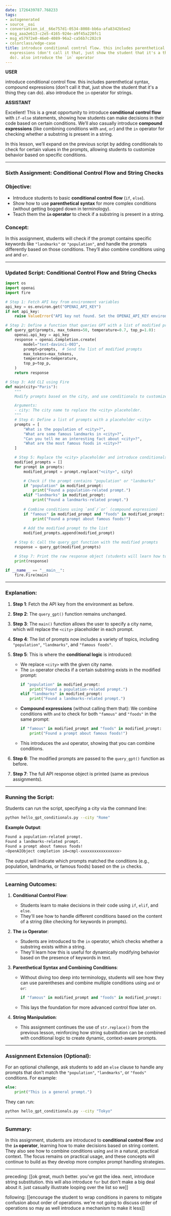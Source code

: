 ```yaml
---
date: 1726439787.768233
tags:
- autogenerated
- source__oai
- conversation_id__66e757d1-0534-8008-bb6a-afa8342b5ee2
- msg_aaa2e613-c2e5-4165-924e-a9f45a220fc1
- msg_e57972e0-46e0-4089-96a2-ca56b7c202c9
- colorclass/edge-case
title: introduce conditional control flow. this includes parenthetical syntax, compound
  expressions (don't call it that, just show the student that it's a thing they can
  do). also introduce the `in` operator
---
```


**USER**

introduce conditional control flow. this includes parenthetical syntax, compound expressions (don't call it that, just show the student that it's a thing they can do). also introduce the `in` operator for strings.


**ASSISTANT**

Excellent! This is a great opportunity to introduce **conditional control flow** with `if-else` statements, showing how students can make decisions in their code based on certain conditions. We’ll also casually introduce **compound expressions** (like combining conditions with `and`, `or`) and the `in` operator for checking whether a substring is present in a string.

In this lesson, we’ll expand on the previous script by adding conditionals to check for certain values in the prompts, allowing students to customize behavior based on specific conditions.

---

### **Sixth Assignment: Conditional Control Flow and String Checks**

### **Objective**:
- Introduce students to basic **conditional control flow** (`if`, `else`).
- Show how to use **parenthetical syntax** for more complex conditions (without getting bogged down in terminology).
- Teach them the **`in` operator** to check if a substring is present in a string.

### **Concept**:
In this assignment, students will check if the prompt contains specific keywords like `"landmarks"` or `"population"`, and handle the prompts differently based on those conditions. They’ll also combine conditions using `and` and `or`.

---

### **Updated Script: Conditional Control Flow and String Checks**

```python
import os
import openai
import fire

# Step 1: Fetch API key from environment variables
api_key = os.environ.get("OPENAI_API_KEY")
if not api_key:
    raise ValueError("API key not found. Set the OPENAI_API_KEY environment variable.")

# Step 2: Define a function that queries GPT with a list of modified prompts
def query_gpt(prompts, max_tokens=50, temperature=0.7, top_p=1.0):
    openai.api_key = api_key
    response = openai.Completion.create(
        model="text-davinci-003",
        prompt=prompts,  # Send the list of modified prompts
        max_tokens=max_tokens,
        temperature=temperature,
        top_p=top_p,
    )
    return response

# Step 3: Add CLI using Fire
def main(city="Paris"):
    """
    Modify prompts based on the city, and use conditionals to customize behavior.

    Arguments:
    - city: The city name to replace the <city> placeholder.
    """
    # Step 4: Define a list of prompts with a placeholder <city>
    prompts = [
        "What is the population of <city>?",
        "What are some famous landmarks in <city>?",
        "Can you tell me an interesting fact about <city>?",
        "What are the most famous foods in <city>?"
    ]

    # Step 5: Replace the <city> placeholder and introduce conditionals
    modified_prompts = []
    for prompt in prompts:
        modified_prompt = prompt.replace("<city>", city)

        # Check if the prompt contains "population" or "landmarks"
        if "population" in modified_prompt:
            print("Found a population-related prompt.")
        elif "landmarks" in modified_prompt:
            print("Found a landmarks-related prompt.")
        
        # Combine conditions using `and`/`or` (compound expression)
        if "famous" in modified_prompt and "foods" in modified_prompt:
            print("Found a prompt about famous foods!")
        
        # Add the modified prompt to the list
        modified_prompts.append(modified_prompt)

    # Step 6: Call the query_gpt function with the modified prompts
    response = query_gpt(modified_prompts)

    # Step 7: Print the raw response object (students will learn how to parse it later)
    print(response)

if __name__ == "__main__":
    fire.Fire(main)
```

---

### **Explanation**:

1. **Step 1**: Fetch the API key from the environment as before.

2. **Step 2**: The `query_gpt()` function remains unchanged.

3. **Step 3**: The `main()` function allows the user to specify a city name, which will replace the `<city>` placeholder in each prompt.

4. **Step 4**: The list of prompts now includes a variety of topics, including `"population"`, `"landmarks"`, and `"famous foods"`. 

5. **Step 5**: This is where the **conditional logic** is introduced:
   - We replace `<city>` with the given city name.
   - The `in` operator checks if a certain substring exists in the modified prompt:
     ```python
     if "population" in modified_prompt:
         print("Found a population-related prompt.")
     elif "landmarks" in modified_prompt:
         print("Found a landmarks-related prompt.")
     ```
   - **Compound expressions** (without calling them that): We combine conditions with `and` to check for both `"famous"` and `"foods"` in the same prompt:
     ```python
     if "famous" in modified_prompt and "foods" in modified_prompt:
         print("Found a prompt about famous foods!")
     ```
   - This introduces the `and` operator, showing that you can combine conditions.

6. **Step 6**: The modified prompts are passed to the `query_gpt()` function as before.

7. **Step 7**: The full API response object is printed (same as previous assignments).

---

### **Running the Script**:

Students can run the script, specifying a city via the command line:

```bash
python hello_gpt_conditionals.py --city "Rome"
```

**Example Output**:
```bash
Found a population-related prompt.
Found a landmarks-related prompt.
Found a prompt about famous foods!
<OpenAIObject completion id=cmpl-xxxxxxxxxxxxxxxxx>
```

The output will indicate which prompts matched the conditions (e.g., population, landmarks, or famous foods) based on the `in` checks.

---

### **Learning Outcomes**:

1. **Conditional Control Flow**:
   - Students learn to make decisions in their code using `if`, `elif`, and `else`.
   - They'll see how to handle different conditions based on the content of a string (like checking for keywords in prompts).

2. **The `in` Operator**:
   - Students are introduced to the `in` operator, which checks whether a substring exists within a string.
   - They'll learn how this is useful for dynamically modifying behavior based on the presence of keywords in text.

3. **Parenthetical Syntax and Combining Conditions**:
   - Without diving too deep into terminology, students will see how they can use parentheses and combine multiple conditions using `and` or `or`:
     ```python
     if "famous" in modified_prompt and "foods" in modified_prompt:
     ```
   - This lays the foundation for more advanced control flow later on.

4. **String Manipulation**:
   - This assignment continues the use of `str.replace()` from the previous lesson, reinforcing how string substitution can be combined with conditional logic to create dynamic, context-aware prompts.

---

### **Assignment Extension (Optional)**:

For an optional challenge, ask students to add an `else` clause to handle any prompts that don’t match the `"population"`, `"landmarks"`, or `"foods"` conditions. For example:
```python
else:
    print("This is a general prompt.")
```

They can run:
```bash
python hello_gpt_conditionals.py --city "Tokyo"
```

---

### **Summary**:

In this assignment, students are introduced to **conditional control flow** and the **`in` operator**, learning how to make decisions based on string content. They also see how to combine conditions using `and` in a natural, practical context. The focus remains on practical usage, and these concepts will continue to build as they develop more complex prompt handling strategies.


---

preceding: [[ok great, much better. you've got the idea. next, introduce string substitution. this will also introduce `for` but don't make a big deal about it. just casually illustrate looping over the list so we]]  


following: [[encourage the student to wrap conditions in parens to mitigate confusion about order of operations. we're not going to discuss order of operations so may as well introduce a mechanism to make it less]]